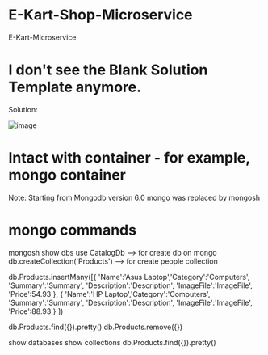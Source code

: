 # E-Kart-Shop-Microservice
E-Kart-Microservice

# I don't see the Blank Solution Template anymore.
Solution:

![image](https://github.com/GyanendraDevops18/E-Kart-Shop-Microservice/assets/40474661/a047f4c1-b8dc-47b6-a759-35579d15e2d5)

# Intact with container - for example, mongo container

Note: Starting from Mongodb version 6.0 mongo was replaced by mongosh

# mongo commands
mongosh
show dbs
use CatalogDb  --> for create db on mongo
db.createCollection('Products')  --> for create people collection

db.Products.insertMany([{ 'Name':'Asus Laptop','Category':'Computers', 'Summary':'Summary', 'Description':'Description', 'ImageFile':'ImageFile', 'Price':54.93 }, { 'Name':'HP Laptop','Category':'Computers', 'Summary':'Summary', 'Description':'Description', 'ImageFile':'ImageFile', 'Price':88.93 } ])

db.Products.find({}).pretty()
db.Products.remove({})

show databases
show collections
db.Products.find({}).pretty()

